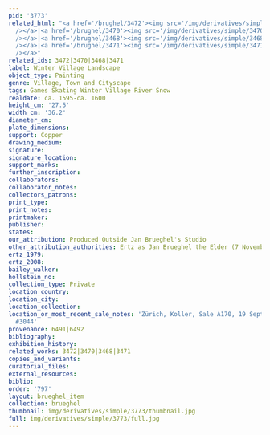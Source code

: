 ```yaml
---
pid: '3773'
related_html: "<a href='/brughel/3472'><img src='/img/derivatives/simple/3472/thumbnail.jpg'
  /></a>|<a href='/brughel/3470'><img src='/img/derivatives/simple/3470/thumbnail.jpg'
  /></a>|<a href='/brughel/3468'><img src='/img/derivatives/simple/3468/thumbnail.jpg'
  /></a>|<a href='/brughel/3471'><img src='/img/derivatives/simple/3471/thumbnail.jpg'
  /></a>"
related_ids: 3472|3470|3468|3471
label: Winter Village Landscape
object_type: Painting
genre: Village, Town and Cityscape
tags: Games Skating Winter Village River Snow
realdate: ca. 1595-ca. 1600
height_cm: '27.5'
width_cm: '36.2'
diameter_cm: 
plate_dimensions: 
support: Copper
drawing_medium: 
signature: 
signature_location: 
support_marks: 
further_inscription: 
collaborators: 
collaborator_notes: 
collectors_patrons: 
print_type: 
print_notes: 
printmaker: 
publisher: 
states: 
our_attribution: Produced Outside Jan Brueghel's Studio
other_attribution_authorities: Ertz as Jan Brueghel the Elder (7 November 2011)
ertz_1979: 
ertz_2008: 
bailey_walker: 
hollstein_no: 
collection_type: Private
location_country: 
location_city: 
location_collection: 
location_or_most_recent_sale_notes: 'Zürich, Koller, Sale A170, 19 Sept 2014, lot
  #3044'
provenance: 6491|6492
bibliography: 
exhibition_history: 
related_works: 3472|3470|3468|3471
copies_and_variants: 
curatorial_files: 
external_resources: 
biblio: 
order: '797'
layout: brueghel_item
collection: brueghel
thumbnail: img/derivatives/simple/3773/thumbnail.jpg
full: img/derivatives/simple/3773/full.jpg
---
```

